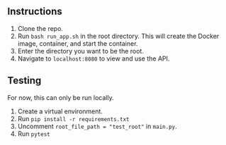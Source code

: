## Instructions

1. Clone the repo.
2. Run `bash run_app.sh` in the root directory. This will create the Docker image, container, and start the container.
3. Enter the directory you want to be the root. 
3. Navigate to `localhost:8080` to view and use the API. 

## Testing
For now, this can only be run locally. 

1. Create a virtual environment. 
2. Run `pip install -r requirements.txt`
3. Uncomment `root_file_path = "test_root"` in `main.py`.
4. Run `pytest`
